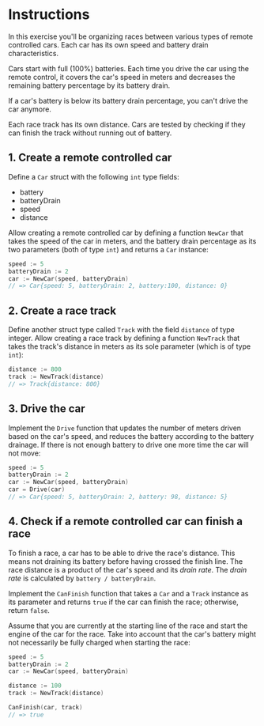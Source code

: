 # Instructions

In this exercise you'll be organizing races between various types of remote controlled cars.
Each car has its own speed and battery drain characteristics.

Cars start with full (100%) batteries. Each time you drive the car using the remote control,
it covers the car's speed in meters and decreases the remaining battery percentage by its battery drain.

If a car's battery is below its battery drain percentage, you can't drive the car anymore.

Each race track has its own distance. Cars are tested by checking if they can finish the track without running out of battery.

## 1. Create a remote controlled car

Define a `Car` struct with the following `int` type fields:

- battery
- batteryDrain
- speed
- distance

Allow creating a remote controlled car by defining a function `NewCar` that takes the speed of the car in meters,
and the battery drain percentage as its two parameters (both of type `int`) and returns a `Car` instance:

```go
speed := 5
batteryDrain := 2
car := NewCar(speed, batteryDrain)
// => Car{speed: 5, batteryDrain: 2, battery:100, distance: 0}
```

## 2. Create a race track

Define another struct type called `Track` with the field `distance` of type integer.
Allow creating a race track by defining a function `NewTrack` that takes the track's distance in meters as its sole parameter (which is of type `int`):

```go
distance := 800
track := NewTrack(distance)
// => Track{distance: 800}
```

## 3. Drive the car

Implement the `Drive` function that updates the number of meters driven based on the car's speed, and reduces the battery according to the battery drainage.
If there is not enough battery to drive one more time the car will not move:

```go
speed := 5
batteryDrain := 2
car := NewCar(speed, batteryDrain)
car = Drive(car)
// => Car{speed: 5, batteryDrain: 2, battery: 98, distance: 5}
```

## 4. Check if a remote controlled car can finish a race

To finish a race, a car has to be able to drive the race's distance. This means not draining its battery before having crossed the finish line. 
The race distance is a product of the car's speed and its *drain rate*. The *drain rate* is calculated by `battery / batteryDrain`. 

Implement the `CanFinish` function that takes a `Car` and a `Track` instance as its parameter and returns `true` if the car can finish the race; otherwise, return `false`.

Assume that you are currently at the starting line of the race and start the engine of the car for the race. Take into account that the car's battery might not necessarily be fully charged when starting the race:
```go
speed := 5
batteryDrain := 2
car := NewCar(speed, batteryDrain)

distance := 100
track := NewTrack(distance)

CanFinish(car, track)
// => true
```
